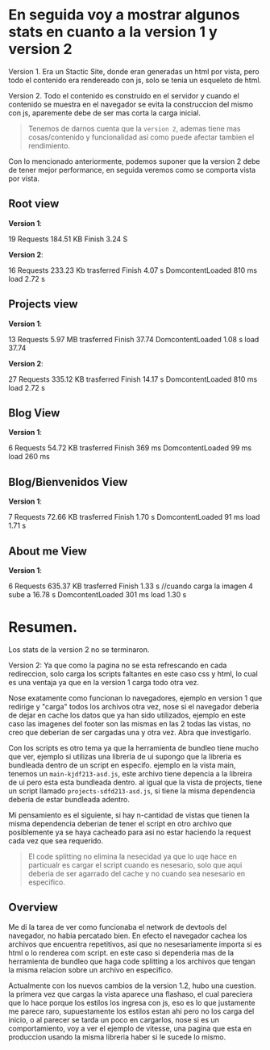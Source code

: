 # En seguida voy a mostrar algunos stats en cuanto a la version 1 y version 2

Version 1. Era un Stactic Site, donde eran generadas un html por vista, pero todo el contenido era rendereado con js, solo se tenia un esqueleto de html.

Version 2. Todo el contenido es construido en el servidor y cuando el contenido se muestra en el navegador se evita la construccion del mismo con js, aparemente debe de ser mas corta la carga inicial.

> Tenemos de darnos cuenta que la `version 2`, ademas tiene mas cosas/contenido y funcionalidad asi como puede afectar tambien el rendimiento.

Con lo mencionado anteriormente, podemos suponer que la version 2 debe de tener mejor performance, en seguida veremos como se comporta vista por vista.

## Root view

**Version 1**: 

19 Requests
184.51 KB
Finish 3.24 S

**Version 2**: 

16 Requests
233.23 Kb trasferred
Finish 4.07 s
DomcontentLoaded 810 ms
load 2.72 s

## Projects view

**Version 1**: 

13 Requests
5.97 MB trasferred
Finish 37.74
DomcontentLoaded 1.08 s
load 37.74

**Version 2**: 

27 Requests
335.12 KB trasferred
Finish 14.17 s
DomcontentLoaded 810 ms
load 2.72 s

## Blog View

**Version 1**: 

6 Requests
54.72 KB trasferred
Finish 369 ms
DomcontentLoaded 99 ms
load 260 ms

## Blog/Bienvenidos View

**Version 1**: 

7 Requests
72.66 KB trasferred
Finish 1.70 s
DomcontentLoaded 91 ms
load 1.71 s

## About me View

**Version 1**: 

6 Requests
635.37 KB trasferred
Finish 1.33 s //cuando carga la imagen 4 sube a 16.78 s
DomcontentLoaded 301 ms
load 1.30 s

# Resumen.

Los stats de la version 2 no se terminaron.

Version 2: Ya que como la pagina no se esta refrescando en cada redireccion, solo carga los scripts faltantes en este caso css y html, lo cual es una ventaja ya que en la version 1 carga todo otra vez.

Nose exatamente como funcionan lo navegadores, ejemplo en version 1 que redirige y "carga" todos los archivos otra vez, nose si el navegador deberia de dejar en cache los datos que ya han sido utilizados, ejemplo en este caso las imagenes del footer son las mismas en las 2 todas las vistas, no creo que deberian de ser cargadas una y otra vez. Abra que investigarlo. 

Con los scripts es otro tema ya que la herramienta de bundleo tiene mucho que ver, ejemplo si utilizas una libreria de ui supongo que la libreria es bundleada dentro de un script en especifo. ejemplo en la vista main, tenemos un `main-kjdf213-asd.js`, este archivo tiene depencia a la libreira de ui pero esta esta bundleada dentro. al igual que  la vista de projects, tiene un script llamado  `projects-sdfd213-asd.js`, si tiene la misma dependencia deberia de estar bundleada adentro.

Mi pensamiento es el siguiente, si hay n-cantidad de vistas que tienen la misma dependencia deberian de tener el script en otro archivo que posiblemente ya se haya cacheado para asi no estar haciendo la request cada vez que sea requerido. 

> El code splitting no elimina la nesecidad ya que lo uqe hace en particualr es cargar el script cuando es nesesario, solo que aqui deberia de ser agarrado del cache y no cuando sea nesesario en especifico.

## Overview

Me di la tarea de ver como funcionaba el network de devtools del navegador, no habia percatado bien. En efecto el navegador cachea los archivos que encuentra repetitivos, asi que no nesesariamente importa si es html o lo renderea com script. en este caso si dependeria mas de la herramienta de bundleo que haga code splitting a los archivos que tengan la misma relacion sobre un archivo en especifico. 


Actualmente con los nuevos cambios de la version 1.2, hubo una cuestion. la primera vez que cargas la vista aparece una flashaso, el cual pareciera que lo hace porque los estilos los ingresa con js, eso es lo que justamente me parece raro, supuestamente los estilos estan ahi pero no los carga del inicio, o al parecer se tarda un poco en cargarlos, nose si es un comportamiento, voy a ver el ejemplo de vitesse, una pagina que esta en produccion usando la misma libreria haber si le sucede lo mismo.
